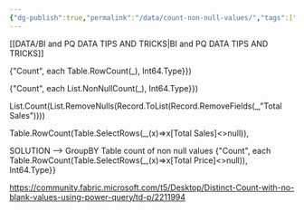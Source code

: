 ```yaml
---
{"dg-publish":true,"permalink":"/data/count-non-null-values/","tags":["Power_query","Data"],"noteIcon":""}
---
```


[[DATA/BI and PQ DATA TIPS AND TRICKS\|BI and PQ DATA TIPS AND TRICKS]]

{"Count", each Table.RowCount(_), Int64.Type}})


{"Count", each List.NonNullCount(_), Int64.Type}})


List.Count(List.RemoveNulls(Record.ToList(Record.RemoveFields(_,"Total Sales"))))


Table.RowCount(Table.SelectRows(_,(x)=>x[Total Sales]<>null)),

SOLUTION --> GroupBY Table count of non null values
{"Count", each Table.RowCount(Table.SelectRows(_,(x)=>x[Total Price]<>null)), Int64.Type}}



https://community.fabric.microsoft.com/t5/Desktop/Distinct-Count-with-no-blank-values-using-power-query/td-p/2211994